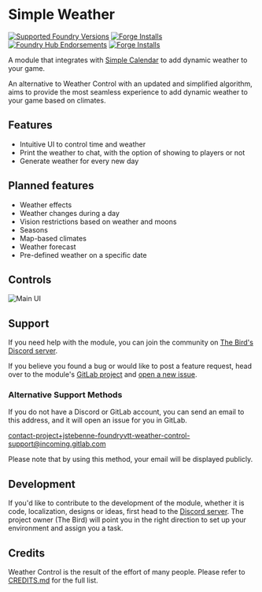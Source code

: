 # Simple Weather

[![Supported Foundry Versions](https://img.shields.io/endpoint?url=https://foundryshields.com/version?url=https://github.com/dovrosenberg/foundry-simple-weather/-/raw/master/static/module.json)](https://github.com/dovrosenberg/foundry-simple-weather)
[![Forge Installs](https://img.shields.io/badge/dynamic/json?label=Forge%20Installs&query=package.installs&suffix=%25&url=https%3A%2F%2Fforge-vtt.com%2Fapi%2Fbazaar%2Fpackage%2Fweather-control&colorB=4aa94a)](https://forge-vtt.com/bazaar#package=weather-control)
[![Foundry Hub Endorsements](https://img.shields.io/endpoint?logoColor=white&url=https%3A%2F%2Fwww.foundryvtt-hub.com%2Fwp-json%2Fhubapi%2Fv1%2Fpackage%2Fweather-control%2Fshield%2Fendorsements)](https://www.foundryvtt-hub.com/package/weather-control/)
[![Forge Installs](https://img.shields.io/endpoint?logoColor=white&url=https%3A%2F%2Fwww.foundryvtt-hub.com%2Fwp-json%2Fhubapi%2Fv1%2Fpackage%2Fweather-control%2Fshield%2Fcomments)](https://www.foundryvtt-hub.com/package/weather-control/)

A module that integrates with [Simple Calendar](https://foundryvtt.com/packages/foundryvtt-simple-calendar) to add dynamic weather to your game.

An alternative to Weather Control with an updated and simplified algorithm, aims to provide the most seamless experience to add dynamic weather to your game based on climates.

## Features

- Intuitive UI to control time and weather
- Print the weather to chat, with the option of showing to players or not
- Generate weather for every new day

## Planned features

- Weather effects
- Weather changes during a day
- Vision restrictions based on weather and moons
- Seasons
- Map-based climates
- Weather forecast
- Pre-defined weather on a specific date

## Controls

![Main UI](https://i.imgur.com/MdMN1Z2.png)

## Support

If you need help with the module, you can join the community on [The Bird's Discord server](https://discord.gg/f6PtsSjWGP).

If you believe you found a bug or would like to post a feature request, head over to the module's [GitLab project](https://gitlab.com/jstebenne/foundryvtt-weather-control) and [open a new issue](https://gitlab.com/jstebenne/foundryvtt-weather-control/-/issues/new).

### Alternative Support Methods

If you do not have a Discord or GitLab account, you can send an email to this address, and it will open an issue for you in GitLab.

[contact-project+jstebenne-foundryvtt-weather-control-support@incoming.gitlab.com](mailto:contact-project+jstebenne-foundryvtt-weather-control-support@incoming.gitlab.com)

Please note that by using this method, your email will be displayed publicly.

## Development

If you'd like to contribute to the development of the module, whether it is code, localization, designs or ideas, first head to the [Discord server](https://discord.gg/f6PtsSjWGP). The project owner (The Bird) will point you in the right direction to set up your environment and assign you a task.

## Credits

Weather Control is the result of the effort of many people. Please refer to [CREDITS.md](https://gitlab.com/jstebenne/foundryvtt-weather-control/-/blob/master/CREDITS.md) for the full list.
